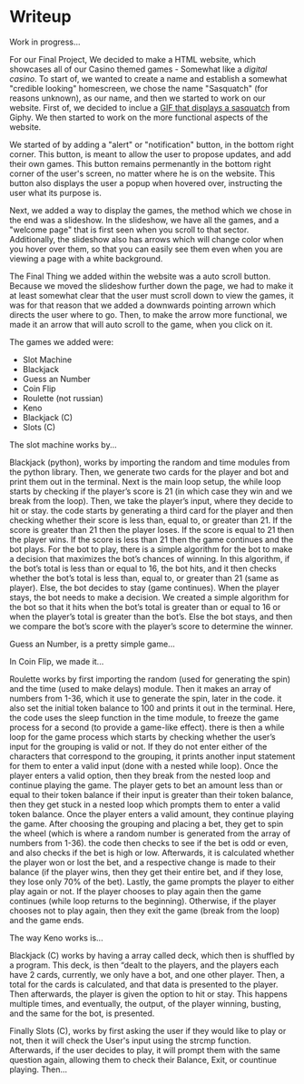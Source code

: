 
# Writeup

Work in progress...

   For our Final Project, We decided to make a HTML website, which showcases all of our Casino themed games - Somewhat like a _digital casino_.
To start of, we wanted to create a name and establish a somewhat "credible looking" homescreen, we chose the name "Sasquatch" (for reasons unknown), as our name, and then we started to work on our website. First of, we decided to inclue a [GIF that displays a sasquatch](https://giphy.com/gifs/gjHuIwidiRcjemb1GH) from Giphy. We then started to work on the more functional aspects of the website. 

   We started of by adding a "alert" or "notification" button, in the bottom right corner. This button, is meant to allow the user to propose updates, and add their own games. This button remains permenantly in the bottom right corner of the user's screen, no matter where he is on the website. This button also displays the user a popup when hovered over, instructing the user what its purpose is.

   Next, we added a way to display the games, the method which we chose in the end was a slideshow. In the slideshow, we have all the games, and a "welcome page" that is first seen when you scroll to that sector. Additionally, the slideshow also has arrows which will change color when you hover over them, so that you can easily see them even when you are viewing a page with a white background.
   
   The Final Thing we added within the website was a auto scroll button. Because we moved the slideshow further down the page, we had to make it at least somewhat clear that the user must scroll down to view the games, it was for that reason that we added a downwards pointing arrown which directs the user where to go. Then, to make the arrow more functional, we made it an arrow that will auto scroll to the game, when you click on it.
   
The games we added were:
-  Slot Machine
- Blackjack
- Guess an Number
- Coin Flip
- Roulette (not russian)
- Keno
- Blackjack (C)
- Slots (C)  

The slot machine works by...

Blackjack (python), works by importing the random and time modules from the python library. Then, we generate two cards for the player and bot and print them out in the terminal. Next is the main loop setup, the while loop starts by checking if the player’s score is 21 (in which case they win and we break from the loop). Then, we take the player’s input, where they decide to hit or stay. the code starts by generating a third card for the player and then checking whether their score is less than, equal to, or greater than 21. If the score is greater than 21 then the player loses. If the score is equal to 21 then the player wins. If the score is less than 21 then the game continues and the bot plays. For the bot to play, there is a simple algorithm for the bot to make a decision that maximizes the bot’s chances of winning. In this algorithm, if the bot’s total is less than or equal to 16, the bot hits, and it then checks whether the bot’s total is less than, equal to, or greater than 21 (same as player). Else, the bot decides to stay (game continues). When the player stays, the bot needs to make a decision. We created a simple algorithm for the bot so that it hits when the bot’s total is greater than or equal to 16 or when the player’s total is greater than the bot’s. Else the bot stays, and then we compare the bot’s score with the player’s score to determine the winner.

Guess an Number, is a pretty simple game...

In Coin Flip, we made it...

Roulette works by first importing the random (used for generating the spin) and the time (used to make delays) module. Then it makes an array of numbers from 1-36, which it use to generate the spin, later in the code. it also set the initial token balance to 100 and prints it out in the terminal. Here, the code uses the sleep function in the time module, to freeze the game process for a second (to provide a game-like effect). there is then a while loop for the game process which starts by checking whether the user’s input for the grouping is valid or not. If they do not enter either of the characters that correspond to the grouping, it prints another input statement for them to enter a valid input (done with a nested while loop). Once the player enters a valid option, then they break from the nested loop and continue playing the game. The player gets to bet an amount less than or equal to their token balance if their input is greater than their token balance, then they get stuck in a nested loop which prompts them to enter a valid token balance. Once the player enters a valid amount, they continue playing the game. After choosing the grouping and placing a bet, they get to spin the wheel (which is where a random number is generated from the array of numbers from 1-36). the code then checks to see if the bet is odd or even, and also checks if the bet is high or low. Afterwards, it is calculated whether the player won or lost the bet, and a respective change is made to their balance (if the player wins, then they get their entire bet, and if they lose, they lose only 70% of the bet). Lastly, the game prompts the player to either play again or not. If the player chooses to play again then the game continues (while loop returns to the beginning). Otherwise, if the player chooses not to play again, then they exit the game (break from the loop) and the game ends.

The way Keno works is...

Blackjack (C) works by having a array called deck, which then is shuffled by a program. This deck, is then “dealt to the players, and the players each have 2 cards, currently, we only have a bot, and one other player. Then, a total for the cards is calculated, and that data is presented to the player. Then afterwards, the player is given the option to hit or stay. This happens multiple times, and eventually, the output, of the player winning, busting, and the same for the bot, is presented.

Finally Slots (C), works by first asking the user if they would like to play or not, then it will check the User's input using the strcmp function. Afterwards, if the user decides to play, it will prompt them with the same question again, allowing them to check their Balance, Exit, or countinue playing. Then...

